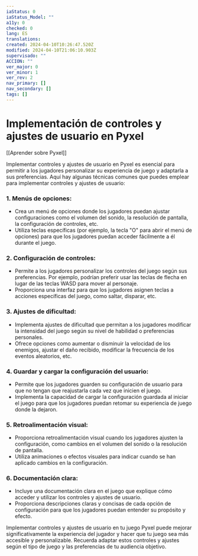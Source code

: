 ```yaml
---
iaStatus: 0
iaStatus_Model: ""
a11y: 0
checked: 0
lang: ES
translations: 
created: 2024-04-10T10:26:47.520Z
modified: 2024-04-10T21:06:10.903Z
supervisado: ""
ACCION: ""
ver_major: 0
ver_minor: 1
ver_rev: 2
nav_primary: []
nav_secondary: []
tags: []
---
```

# Implementación de controles y ajustes de usuario en Pyxel

[[Aprender sobre Pyxel]]

Implementar controles y ajustes de usuario en Pyxel es esencial para permitir a los jugadores personalizar su experiencia de juego y adaptarla a sus preferencias. Aquí hay algunas técnicas comunes que puedes emplear para implementar controles y ajustes de usuario:

### 1. Menús de opciones:
   - Crea un menú de opciones donde los jugadores puedan ajustar configuraciones como el volumen del sonido, la resolución de pantalla, la configuración de controles, etc.
   - Utiliza teclas específicas (por ejemplo, la tecla "O" para abrir el menú de opciones) para que los jugadores puedan acceder fácilmente a él durante el juego.

### 2. Configuración de controles:
   - Permite a los jugadores personalizar los controles del juego según sus preferencias. Por ejemplo, podrían preferir usar las teclas de flecha en lugar de las teclas WASD para mover al personaje.
   - Proporciona una interfaz para que los jugadores asignen teclas a acciones específicas del juego, como saltar, disparar, etc.

### 3. Ajustes de dificultad:
   - Implementa ajustes de dificultad que permitan a los jugadores modificar la intensidad del juego según su nivel de habilidad o preferencias personales.
   - Ofrece opciones como aumentar o disminuir la velocidad de los enemigos, ajustar el daño recibido, modificar la frecuencia de los eventos aleatorios, etc.

### 4. Guardar y cargar la configuración del usuario:
   - Permite que los jugadores guarden su configuración de usuario para que no tengan que reajustarla cada vez que inicien el juego.
   - Implementa la capacidad de cargar la configuración guardada al iniciar el juego para que los jugadores puedan retomar su experiencia de juego donde la dejaron.

### 5. Retroalimentación visual:
   - Proporciona retroalimentación visual cuando los jugadores ajusten la configuración, como cambios en el volumen del sonido o la resolución de pantalla.
   - Utiliza animaciones o efectos visuales para indicar cuando se han aplicado cambios en la configuración.

### 6. Documentación clara:
   - Incluye una documentación clara en el juego que explique cómo acceder y utilizar los controles y ajustes de usuario.
   - Proporciona descripciones claras y concisas de cada opción de configuración para que los jugadores puedan entender su propósito y efecto.

Implementar controles y ajustes de usuario en tu juego Pyxel puede mejorar significativamente la experiencia del jugador y hacer que tu juego sea más accesible y personalizable. Recuerda adaptar estos controles y ajustes según el tipo de juego y las preferencias de tu audiencia objetivo.